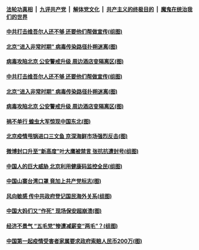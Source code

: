 ####  [法轮功真相](../../../../basic/blob/master/README.md?t=06141731) &nbsp;|&nbsp; [九评共产党](../../../../9ping.md/blob/master/README.md?t=06141731) &nbsp;|&nbsp; [解体党文化](../../../../jtdwh.md/blob/master/README.md?t=06141731)  &nbsp;|&nbsp; [共产主义的终极目的](../../../../gczydzjmd.md/blob/master/README.md?t=06141731) &nbsp;|&nbsp; [魔鬼在统治我们的世界](../../../../mgztzwmdsj.md/blob/master/README.md?t=06141731) 

#### [中共打击维吾尔人还不够 还要他们帮做宣传(组图)](../pages/p1/936495.md?t=06141731) 

#### [北京“进入非常时期” 病毒传染路径扑朔迷离(图)](../pages/p1/936486.md?t=06141731) 


#### [病毒攻陷北京 公安警戒升级 周边酒店变隔离区(图)](../pages/p1/936449.md?t=06141731) 



#### [中共打击维吾尔人还不够 还要他们帮做宣传(组图)](../pages/p1/936495.md?t=06141731) 

#### [北京“进入非常时期” 病毒传染路径扑朔迷离(图)](../pages/p1/936486.md?t=06141731) 



#### [病毒攻陷北京 公安警戒升级 周边酒店变隔离区(图)](../pages/p1/936449.md?t=06141731) 





#### [祸不单行 蝗虫大军惊现中国东北(图)](../pages/p1/936424.md?t=06141731) 

#### [北京疫情甩锅进口三文鱼 京深海鲜市场强烈反击(图)](../pages/p1/936423.md?t=06141731) 

#### [微博封口升至“新高度”叶大鹰被禁言 张抗抗遭封号(组图)](../pages/p1/936401.md?t=06141731) 

#### [中国人的巨大威胁 北京利用健康码监控全民(组图)](../pages/p1/936347.md?t=06141731) 

#### [中国山寨台湾口罩 竟加上共产党标志(图)](../pages/p1/936376.md?t=06141731) 


#### [风向敏感 传中共政府登记国民海外关系(组图)](../pages/p1/936339.md?t=06141731) 

#### [中国大妈们又“作死” 现场保安超崩溃(图)](../pages/p1/936342.md?t=06141731) 

#### [经济不景气 “五毛党”惨遭减薪变“两毛”？(组图)](../pages/p1/936344.md?t=06141731) 


#### [中国第一起疫情受害者家属要求政府索赔人民币200万(图)](../pages/p1/936351.md?t=06141731) 


